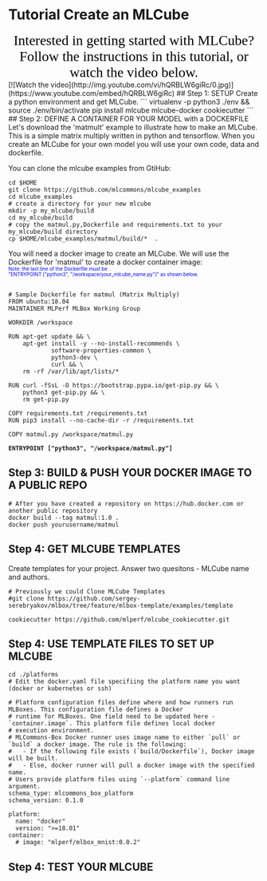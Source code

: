 # Tutorial Create an MLCube 
<div style="text-align:center"><span style="color:black; font-family:Georgia; font-size:2em;">Interested in getting started with MLCube? Follow the instructions in this tutorial, or watch the video below.</span></div>
[![Watch the video](http://img.youtube.com/vi/hQRBLW6giRc/0.jpg)](https://www.youtube.com/embed/hQRBLW6giRc)
## Step 1: SETUP   
Create a python environment and get MLCube.
```
virtualenv -p python3 ./env && source ./env/bin/activate
pip install mlcube mlcube-docker cookiecutter 
```
## Step 2: DEFINE A CONTAINER FOR YOUR MODEL with a DOCKERFILE  
Let's download the 'matmult' example to illustrate how to make an MLCube. This is a simple matrix multiply written in python and tensorflow. 
When you create an MLCube for your own model you will use your own code, data and dockerfile.
 
You can clone the mlcube examples from GtiHub:
```
cd $HOME
git clone https://github.com/mlcommons/mlcube_examples
cd mlcube_examples
# create a directory for your new mlcube
mkdir -p my_mlcube/build 
cd my_mlcube/build
# copy the matmul.py,Dockerfile and requirements.txt to your my_mlcube/build directory
cp $HOME/mlcube_examples/matmul/build/*  . 

```
You will need a docker image to create an MLCube.  We will use the Dockerfile for 'matmul' to create a docker container image:   
<sub><sup><span style="color:blue">Note: the last line of the Dockerfile must be    
"ENTRYPOINT ["python3", "/workspace/your_mlcube_name.py"]" as shown below.</span></sup></sub> 
<pre><code> 
# Sample Dockerfile for matmul (Matrix Multiply)
FROM ubuntu:18.04
MAINTAINER MLPerf MLBox Working Group

WORKDIR /workspace

RUN apt-get update && \
    apt-get install -y --no-install-recommends \
            software-properties-common \
            python3-dev \
            curl && \
    rm -rf /var/lib/apt/lists/*

RUN curl -fSsL -O https://bootstrap.pypa.io/get-pip.py && \
    python3 get-pip.py && \
    rm get-pip.py

COPY requirements.txt /requirements.txt
RUN pip3 install --no-cache-dir -r /requirements.txt

COPY matmul.py /workspace/matmul.py

<strong>ENTRYPOINT ["python3", "/workspace/matmul.py"]</strong>
</code></pre>
## Step 3: BUILD & PUSH YOUR DOCKER IMAGE TO A PUBLIC REPO 
```
# After you have created a repository on https://hub.docker.com or another public repository 
docker build --tag matmul:1.0 .
docker push yourusername/matmul 
```
## Step 4: GET MLCUBE TEMPLATES
Create templates for your project.  Answer two quesitons - MLCube name and authors.
```  
# Previously we could Clone MLCube Templates
#git clone https://github.com/sergey-serebryakov/mlbox/tree/feature/mlbox-template/examples/template 

cookiecutter https://github.com/mlperf/mlcube_cookiecutter.git
```
## Step 4: USE TEMPLATE FILES TO SET UP MLCUBE
```
cd ./platforms
# Edit the docker.yaml file specifiing the platform name you want (docker or kubernetes or ssh)
```  
```
# Platform configuration files define where and how runners run MLBoxes. This configuration file defines a Docker
# runtime for MLBoxes. One field need to be updated here - `container.image`. This platform file defines local docker
# execution environment.
# MLCommons-Box Docker runner uses image name to either `pull` or `build` a docker image. The rule is the following:
#   - If the following file exists (`build/Dockerfile`), Docker image will be built.
#   - Else, docker runner will pull a docker image with the specified name.
# Users provide platform files using `--platform` command line argument.
schema_type: mlcommons_box_platform
schema_version: 0.1.0

platform:
  name: "docker"
  version: ">=18.01"
container:
  # image: "mlperf/mlbox_mnist:0.0.2"
```
## Step 4: TEST YOUR MLCUBE
